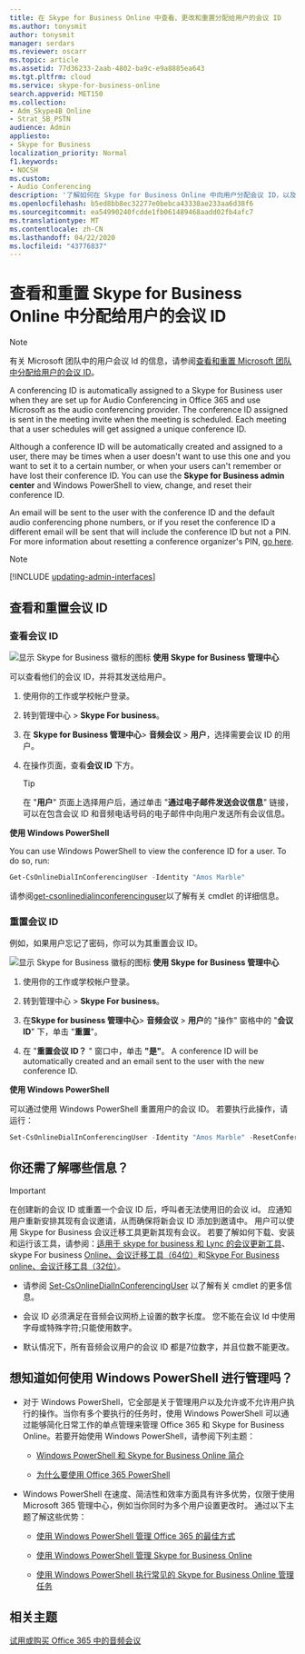 ```yaml
---
title: 在 Skype for Business Online 中查看、更改和重置分配给用户的会议 ID
ms.author: tonysmit
author: tonysmit
manager: serdars
ms.reviewer: oscarr
ms.topic: article
ms.assetid: 77d36233-2aab-4802-ba9c-e9a8885ea643
ms.tgt.pltfrm: cloud
ms.service: skype-for-business-online
search.appverid: MET150
ms.collection:
- Adm_Skype4B_Online
- Strat_SB_PSTN
audience: Admin
appliesto:
- Skype for Business
localization_priority: Normal
f1.keywords:
- NOCSH
ms.custom:
- Audio Conferencing
description: '了解如何在 Skype for Business Online 中向用户分配会议 ID，以及会议 Id 参数应该是什么。 '
ms.openlocfilehash: b5ed8bb8ec32277e0bebca43338ae233aa6d38f6
ms.sourcegitcommit: ea54990240fcdde1fb061489468aadd02fb4afc7
ms.translationtype: MT
ms.contentlocale: zh-CN
ms.lasthandoff: 04/22/2020
ms.locfileid: "43776837"
---
```

# <a name="view-and-reset-a-conference-id-assigned-to-a-user-in-skype-for-business-online"></a>查看和重置 Skype for Business Online​  中分配给用户的会议 ID

> [!Note]
> 有关 Microsoft 团队中的用户会议 Id 的信息，请参阅[查看和重置 Microsoft 团队中分配给用户的会议 ID](/MicrosoftTeams/see-change-and-reset-a-conference-id-assigned-to-a-user-in-teams)。

A conferencing ID is automatically assigned to a Skype for Business user when they are set up for Audio Conferencing in Office 365 and use Microsoft as the audio conferencing provider. The conference ID assigned is sent in the meeting invite when the meeting is scheduled. Each meeting that a user schedules will get assigned a unique conference ID.

Although a conference ID will be automatically created and assigned to a user, there may be times when a user doesn't want to use this one and you want to set it to a certain number, or when your users can't remember or have lost their conference ID. You can use the **Skype for Business admin center** and Windows PowerShell to view, change, and reset their conference ID.

An email will be sent to the user with the conference ID and the default audio conferencing phone numbers, or if you reset the conference ID a different email will be sent that will include the conference ID but not a PIN. For more information about resetting a conference organizer's PIN, [go here](reset-a-conference-id-for-a-user.md).

> [!NOTE]
> [!INCLUDE [updating-admin-interfaces](../includes/updating-admin-interfaces.md)]

## <a name="view-and-reset-conference-ids"></a>查看和重置会议 ID

### <a name="to-view-the-conference-id"></a>查看会议 ID

![显示 Skype for Business 徽标的图标](../images/sfb-logo-30x30.png) **使用 Skype for Business 管理中心**

可以查看他们的会议 ID，并将其发送给用户。

1. 使用你的工作或学校帐户登录。

2. 转到管理中心 > **Skype For business**。

3. 在 **Skype for Business 管理中心**> **音频会议** > **用户**，选择需要会议 ID 的用户。

4. 在操作页面，查看**会议 ID** 下方。

    > [!TIP]
    > 在 "**用户**" 页面上选择用户后，通过单击 "**通过电子邮件发送会议信息**" 链接，可以在包含会议 ID 和音频电话号码的电子邮件中向用户发送所有会议信息。

**使用 Windows PowerShell**

You can use Windows PowerShell to view the conference ID for a user. To do so, run:

  ```powershell
  Get-CsOnlineDialInConferencingUser -Identity "Amos Marble"
  ```

请参阅[get-csonlinedialinconferencinguser](https://go.microsoft.com/fwlink/?LinkId=617693 )以了解有关 cmdlet 的详细信息。


### <a name="to-reset-the-conference-id"></a>重置会议 ID

例如，如果用户忘记了密码，你可以为其重置会议 ID。

![显示 Skype for Business 徽标的图标](../images/sfb-logo-30x30.png) **使用 Skype for Business 管理中心**

1. 使用你的工作或学校帐户登录。

2. 转到管理中心 > **Skype For business**。

3. 在**Skype for business 管理中心**> **音频会议** > **用户**的 "操作" 窗格中的 "**会议 ID**" 下，单击 "**重置**"。

4. 在 "**重置会议 ID？** " 窗口中，单击 **"是"**。 A conference ID will be automatically created and an email sent to the user with the new conference ID.

**使用 Windows PowerShell**

可以通过使用 Windows PowerShell 重置用户的会议 ID。 若要执行此操作，请运行：

  ```PowerShell
  Set-CsOnlineDialInConferencingUser -Identity "Amos Marble" -ResetConferenceID
  ```

## <a name="what-else-should-you-know"></a>你还需了解哪些信息？

   > [!IMPORTANT]
   >  在创建新的会议 ID 或重置一个会议 ID 后，呼叫者无法使用旧的会议 id。 应通知用户重新安排其现有会议邀请，从而确保将新会议 ID 添加到邀请中。 用户可以使用 Skype for Business 会议迁移工具更新其现有会议。 若要了解如何下载、安装和运行该工具，请参阅：[适用于 skype for business 和 Lync 的会议更新工具](https://support.office.com/article/2b525fe6-ed0f-4331-b533-c31546fcf4d4)、skype For business [Online、会议迁移工具（64位）](https://go.microsoft.com/fwlink/?LinkID=626047)和[Skype For Business online、会议迁移工具（32位）](https://www.microsoft.com/download/details.aspx?id=54079)。

- 请参阅 [Set-CsOnlineDialInConferencingUser](https://go.microsoft.com/fwlink/?LinkId=617688 ) 以了解有关 cmdlet 的更多信息。

- 会议 ID 必须满足在音频会议网桥上设置的数字长度。 您不能在会议 Id 中使用字母或特殊字符;只能使用数字。

- 默认情况下，所有音频会议用户的会议 ID 都是7位数字，并且位数不能更改。


## <a name="want-to-know-how-to-manage-with-windows-powershell"></a>想知道如何使用 Windows PowerShell 进行管理吗？

- 对于 Windows PowerShell，它全部是关于管理用户以及允许或不允许用户执行的操作。当你有多个要执行的任务时，使用 Windows PowerShell 可以通过能够简化日常工作的单点管理来管理 Office 365 和 Skype for Business Online。若要开始使用 Windows PowerShell，请参阅下列主题：

  - [Windows PowerShell 和 Skype for Business Online 简介](https://go.microsoft.com/fwlink/?LinkId=525039)

  - [为什么要使用 Office 365 PowerShell](https://go.microsoft.com/fwlink/?LinkId=525041)

- Windows PowerShell 在速度、简洁性和效率方面具有许多优势，仅限于使用 Microsoft 365 管理中心，例如当你同时为多个用户设置更改时。 通过以下主题了解这些优势：

  - [使用 Windows PowerShell 管理 Office 365 的最佳方式](https://go.microsoft.com/fwlink/?LinkId=525142)

  - [使用 Windows PowerShell 管理 Skype for Business Online](https://go.microsoft.com/fwlink/?LinkId=525453)

  - [使用 Windows PowerShell 执行常见的 Skype for Business Online 管理任务](https://go.microsoft.com/fwlink/?LinkId=525038)

## <a name="related-topics"></a>相关主题

[试用或购买 Office 365 中的音频会议](../audio-conferencing-in-office-365/try-or-purchase-audio-conferencing-in-office-365.md)

